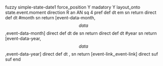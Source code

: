 fuzzy simple-state-date1
   force_position Y
   madatory Y
   layout_onto state.event.moment
   direction R
   an AN
   sq 4
   pref 
   def 
    dt em
    sn 
    return 
    direct 
   def 
    dt #month
    sn 
    return [event-data-month,$$data$$,event-data-month]
    direct 
   def 
    dt de
    sn 
    return 
    direct 
   def 
    dt #year
    sn 
    return [event-data-year,$$data$$,event-data-year]
    direct 
   def 
    dt \,
    sn 
    return [event-link,,event-link]
    direct 
   suf 
   suf 
end
